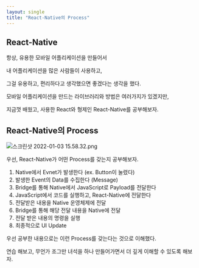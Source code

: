 ```yaml
---
layout: single
title: "React-Native의 Process"
---
```


## React-Native

항상, 유용한 모바일 어플리케이션을 만들어서

내 어플리케이션을 많은 사람들이 사용하고,

그걸 유용하고, 편리하다고 생각했으면 좋겠다는 생각을 했다.

모바일 어플리케이션을 만드는 라이브러리와 방법은 여러가지가 있겠지만,

지금껏 배웠고, 사용한 React와 형제인 React-Native를 공부해보자.

## React-Native의 Process

![스크린샷 2022-01-03 15.58.32.png](https://s3-us-west-2.amazonaws.com/secure.notion-static.com/8dc67bf0-b7c1-46be-8e9a-427adb9d8c9d/스크린샷_2022-01-03_15.58.32.png)

우선, React-Native가 어떤 Process를 갖는지 공부해보자.

1. Native에서 Evnet가 발생한다 (ex. Button이 눌렸다)
2. 발생한 Event의 Data를 수집한다 (Message)
3. Bridge를 통해 Native에서 JavaScript로 Payload를 전달한다
4. JavaScript에서 코드를 실행하고, React-Native에 전달한다
5. 전달받은 내용을 Native 운영체제에 전달
6. Bridge를 통해 해당 전달 내용을 Native에 전달
7. 전달 받은 내용의 명령을 실행
8. 최종적으로 UI Update

우선 공부한 내용으로는 이런 Process를 갖는다는 것으로 이해했다.

연습 해보고, 무언가 조그만 녀석을 하나 만들어가면서 더 깊게 이해할 수 있도록 해보자.
